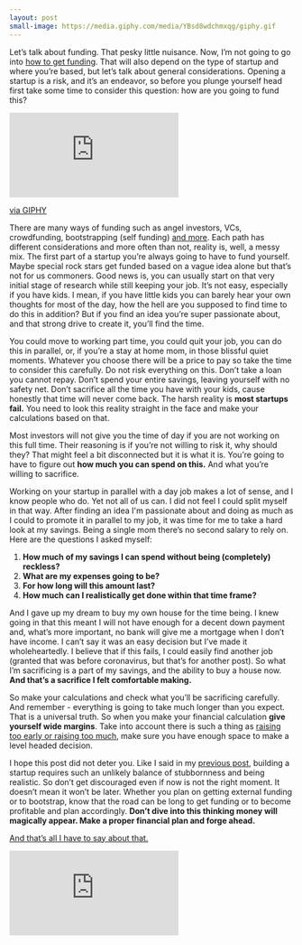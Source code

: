```yaml
---
layout: post
small-image: https://media.giphy.com/media/YBsd8wdchmxqg/giphy.gif
---
```

Let’s talk about funding. That pesky little nuisance. Now, I’m not going to go into [how to get funding](https://lmgtfy.com/?q=startup+how+to+get+funding). That will also depend on the type of startup and where you’re based, but let’s talk about general considerations. Opening a startup is a risk, and it’s an endeavor, so before you plunge yourself head first take some time to consider this question: how are you going to fund this?

<iframe src="https://giphy.com/embed/YBsd8wdchmxqg" class="post-image" frameBorder="0" class="giphy-embed post-gif" allowFullScreen></iframe><p><a href="https://giphy.com/gifs/money-make-it-rain-cat-YBsd8wdchmxqg">via GIPHY</a></p>

There are many ways of funding such as angel investors, VCs, crowdfunding, bootstrapping (self funding) [and more](https://www.entrepreneur.com/slideshow/299773). Each path has different considerations and more often than not, reality is, well, a messy mix. The first part of a startup you’re always going to have to fund yourself. Maybe special rock stars get funded based on a vague idea alone but that’s not for us commoners. Good news is, you can usually start on that very initial stage of research while still keeping your job. It’s not easy, especially if you have kids. I mean, if you have little kids you can barely hear your own thoughts for most of the day, how the hell are you supposed to find time to do this in addition? But if you find an idea you’re super passionate about, and that strong drive to create it, you’ll find the time.

You could move to working part time, you could quit your job, you can do this in parallel, or, if you’re a stay at home mom, in those blissful quiet moments. Whatever you choose there will be a price to pay so take the time to consider this carefully. Do not risk everything on this. Don’t take a loan you cannot repay. Don’t spend your entire savings, leaving yourself with no safety net. Don’t sacrifice all the time you have with your kids, cause honestly that time will never come back. The harsh reality is **most startups fail.** You need to look this reality straight in the face and make your calculations based on that.

Most investors will not give you the time of day if you are not working on this full time. Their reasoning is if you’re not willing to risk it, why should they? That might feel a bit disconnected but it is what it is. You’re going to have to figure out **how much you can spend on this.** And what you’re willing to sacrifice.

Working on your startup in parallel with a day job makes a lot of sense, and I know people who do. Yet not all of us can. I did not feel I could split myself in that way. After finding an idea I'm passionate about and doing as much as I could to promote it in parallel to my job, it was time for me to take a hard look at my savings. Being a single mom there’s no second salary to rely on. Here are the questions I asked myself:

1. **How much of my savings I can spend without being (completely) reckless?**
2. **What are my expenses going to be?**
3. **For how long will this amount last?**
4. **How much can I realistically get done within that time frame?**

And I gave up my dream to buy my own house for the time being. I knew going in that this meant I will not have enough for a decent down payment and, what’s more important, no bank will give me a mortgage when I don’t have income. I can’t say it was an easy decision but I’ve made it wholeheartedly. I believe that if this fails, I could easily find another job (granted that was before coronavirus, but that’s for another post). So what I’m sacrificing is a part of my savings, and the ability to buy a house now. **And that’s a sacrifice I felt comfortable making.**

So make your calculations and check what you’ll be sacrificing carefully. And remember - everything is going to take much longer than you expect. That is a universal truth. So when you make your financial calculation **give yourself wide margins**. Take into account there is such a thing as [raising too early or raising too much](https://www.inc.com/hillel-fuld/why-raising-too-much-capital-or-raising-too-early-can-lead-to-failure-of-your-startup.html), make sure you have enough space to make a level headed decision.

I hope this post did not deter you. Like I said in my [previous post](https://blog.parentscheduler.app/posts/2020/06/28/What-you-need-to-start-a-Startup/), building a startup requires such an unlikely balance of stubbornness and being realistic. So don’t get discouraged even if now is not the right moment. It doesn’t mean it won’t be later. Whether you plan on getting external funding or to bootstrap, know that the road can be long to get funding or to become profitable and plan accordingly. **Don’t dive into this thinking money will magically appear. Make a proper financial plan and forge ahead.**

[And that’s all I have to say about that.](https://www.youtube.com/watch?v=Otm4RusESNU)

<iframe src="https://www.youtube.com/embed/Otm4RusESNU" class="post-image" frameborder="0" allow="accelerometer; autoplay; encrypted-media; gyroscope; picture-in-picture" allowfullscreen></iframe>
